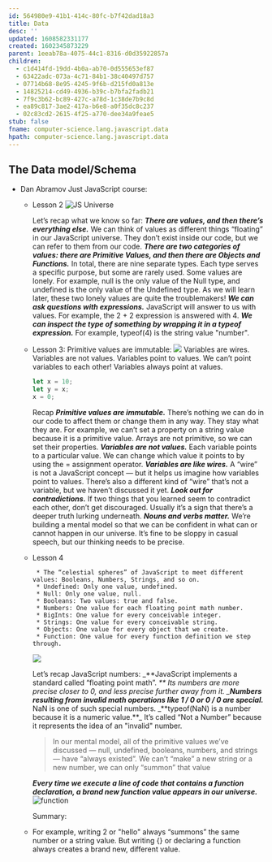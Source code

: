```yaml
---
id: 564980e9-41b1-414c-80fc-b7f42dad18a3
title: Data
desc: ''
updated: 1608582331177
created: 1602345873229
parent: 1eeab78a-4075-44c1-8316-d0d35922857a
children:
  - c1d414fd-19dd-4b0a-ab70-0d555653ef87
  - 63422adc-073a-4c71-84b1-38c40497d757
  - 07714b68-8e95-4245-9f6b-d215fd0a813e
  - 14825214-cd49-4936-b39c-b7bfa2fadb21
  - 7f9c3b62-bc89-427c-a78d-1c38de7b9c8d
  - ea89c817-3ae2-417a-b6e8-a0f35dc8c237
  - 02c83cd2-2615-4f25-a770-dee34a9feae5
stub: false
fname: computer-science.lang.javascript.data
hpath: computer-science.lang.javascript.data
---
```

## The Data model/Schema

- Dan Abramov Just JavaScript course:

  - Lesson 2 
    ![JS Universe](dendron-template/assets/images/universe.png)

    Let’s recap what we know so far:
    _**There are values, and then there’s everything else.**_ We can think of values as different things “floating” in our JavaScript universe. They don’t exist inside our code, but we can refer to them from our code.
    _**There are two categories of values: there are Primitive Values, and then there are Objects and Functions.**_ In total, there are nine separate types. Each type serves a specific purpose, but some are rarely used.
    Some values are lonely. For example, null is the only value of the Null type, and undefined is the only value of the Undefined type. As we will learn later, these two lonely values are quite the troublemakers!
    _**We can ask questions with expressions.**_ JavaScript will answer to us with values. For example, the 2 + 2 expression is answered with 4.
    _**We can inspect the type of something by wrapping it in a typeof expression.**_ For example, typeof(4) is the string value "number".

  - Lesson 3:
     Primitive values are immutable:
     ![](dendron-template//assets/images/2020-12-20-19-58-19.png)
     Variables are wires.
     Variables are not values.
     Variables point to values.
     We can’t point variables to each other! Variables always point at values.
    ```javascript
    let x = 10;
    let y = x;
    x = 0;
    ```
    Recap
     _**Primitive values are immutable.**_ There’s nothing we can do in our code to affect them or change them in any way. They stay what they are. For example, we can’t set a property on a string value because it is a primitive value. Arrays are not primitive, so we can set their properties.
     _**Variables are not values.**_ Each variable points to a particular value. We can change which value it points to by using the = assignment operator.
    _**Variables are like wires.**_ A “wire” is not a JavaScript concept — but it helps us imagine how variables point to values. There’s also a different kind of “wire” that’s not a variable, but we haven’t discussed it yet.
     _**Look out for contradictions.**_ If two things that you learned seem to contradict each other, don’t get discouraged. Usually it’s a sign that there’s a deeper truth lurking underneath.
     _**Nouns and verbs matter.**_ We’re building a mental model so that we can be confident in what can or cannot happen in our universe. It’s fine to be sloppy in casual speech, but our thinking needs to be precise.

  - Lesson 4

    ```
     * The “celestial spheres” of JavaScript to meet different values: Booleans, Numbers, Strings, and so on.
     * Undefined: Only one value, undefined.
     * Null: Only one value, null.
     * Booleans: Two values: true and false.
     * Numbers: One value for each floating point math number.
     * BigInts: One value for every conceivable integer.
     * Strings: One value for every conceivable string.
     * Objects: One value for every object that we create.
     * Function: One value for every function definition we step through.
    ```

     ![](dendron-template//assets/images/2020-12-21-19-45-34.png)

     Let’s recap JavaScript numbers:
    _\*\*JavaScript implements a standard called “floating point math”. _** Its numbers are more precise closer to 0, and less precise further away from it.
     \_**Numbers resulting from invalid math operations like 1 / 0 or 0 / 0 are special.**_ NaN is one of such special numbers.
     _**typeof(NaN) is a number because it is a numeric value.\*\*\_ It’s called “Not a Number” because it represents the idea of an "invalid" number.

    > In our mental model, all of the primitive values we’ve discussed — null, undefined, booleans, numbers, and strings — have “always existed”. We can’t “make” a new string or a new number, we can only “summon” that value

     _**Every time we execute a line of code that contains a function declaration, a brand new function value appears in our universe.**_
     ![function](dendron-template//assets/images/functioncreation-optim.gif)

     Summary:

  - For example, writing 2 or "hello" always “summons” the same number or a string value. But writing {} or declaring a function always creates a brand new, different value.

